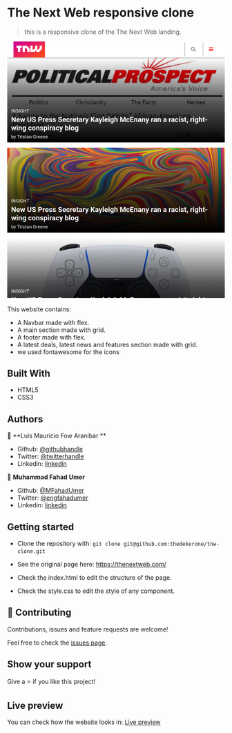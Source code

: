# The Next Web responsive clone

> this is a responsive clone of the The Next Web landing. 

![screenshot](img/screenshot.png)

This website contains:

- A Navbar made with flex.
- A main section made with grid.
- A footer made with flex.
- A latest deals, latest news and features section made with grid.
- we used fontawesome for the icons

## Built With

- HTML5
- CSS3

## Authors

👤 **Luis Mauricio Fow Aranibar **

- Github: [@githubhandle](https://github.com/thedekerone)
- Twitter: [@twitterhandle](https://twitter.com/mauricio_fow)
- Linkedin: [linkedin](https://www.linkedin.com/in/mauricio-fow-aranibar-b2173514b/)

👤 **Muhammad Fahad Umer**

- Github: [@MFahadUmer](https://github.com/MFahadUmer)
- Twitter: [@engfahadumer](https://twitter.com/engfahadumer)
- Linkedin: [linkedin](https://www.linkedin.com/in/engineer-muhammad-fahad-e-umer-08813055/)

## Getting started

- Clone the repository with:
  `git clone git@github.com:thedekerone/tnw-clone.git`

- See the original page here: https://thenextweb.com/

- Check the index.html to edit the structure of the page.

- Check the style.css to edit the style of any component.

## 🤝 Contributing

Contributions, issues and feature requests are welcome!

Feel free to check the [issues page](issues/).

## Show your support

Give a ⭐️ if you like this project!

## Live preview

You can check how the website looks in: [Live preview](https://rawcdn.githack.com/thedekerone/tnw-clone/4afbba666cfa63366558436ca3c72c2529248634/index.html)
